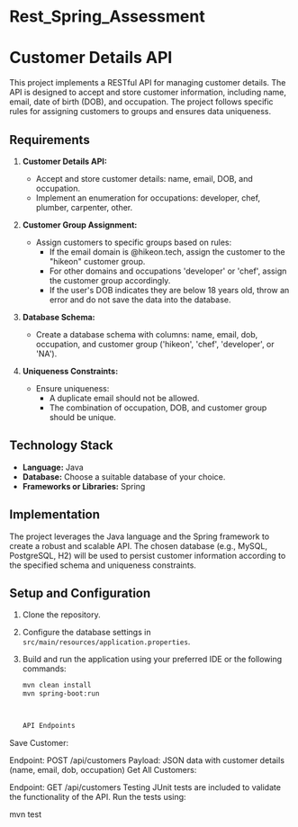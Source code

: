 # Rest_Spring_Assessment

# Customer Details API

This project implements a RESTful API for managing customer details. The API is designed to accept and store customer information, including name, email, date of birth (DOB), and occupation. The project follows specific rules for assigning customers to groups and ensures data uniqueness.

## Requirements

1. **Customer Details API:**
   - Accept and store customer details: name, email, DOB, and occupation.
   - Implement an enumeration for occupations: developer, chef, plumber, carpenter, other.

2. **Customer Group Assignment:**
   - Assign customers to specific groups based on rules:
     - If the email domain is @hikeon.tech, assign the customer to the "hikeon" customer group.
     - For other domains and occupations 'developer' or 'chef', assign the customer group accordingly.
     - If the user's DOB indicates they are below 18 years old, throw an error and do not save the data into the database.

3. **Database Schema:**
   - Create a database schema with columns: name, email, dob, occupation, and customer group ('hikeon', 'chef', 'developer', or 'NA').

4. **Uniqueness Constraints:**
   - Ensure uniqueness:
     - A duplicate email should not be allowed.
     - The combination of occupation, DOB, and customer group should be unique.

## Technology Stack

- **Language:** Java
- **Database:** Choose a suitable database of your choice.
- **Frameworks or Libraries:** Spring

## Implementation

The project leverages the Java language and the Spring framework to create a robust and scalable API. The chosen database (e.g., MySQL, PostgreSQL, H2) will be used to persist customer information according to the specified schema and uniqueness constraints.

## Setup and Configuration

1. Clone the repository.

2. Configure the database settings in `src/main/resources/application.properties`.

3. Build and run the application using your preferred IDE or the following commands:

   ```bash
   mvn clean install
   mvn spring-boot:run



   API Endpoints
Save Customer:

Endpoint: POST /api/customers
Payload: JSON data with customer details (name, email, dob, occupation)
Get All Customers:

Endpoint: GET /api/customers
Testing
JUnit tests are included to validate the functionality of the API. Run the tests using:


mvn test
